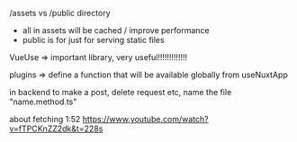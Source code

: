 /assets vs /public directory
 - all in assets will be cached / improve performance
 - public is for just for serving static files

VueUse => important library, very useful!!!!!!!!!!!!!

plugins => define a function that will be available globally from useNuxtApp

in backend to make a post, delete request etc, name the file "name.method.ts"

about fetching 1:52
https://www.youtube.com/watch?v=fTPCKnZZ2dk&t=228s